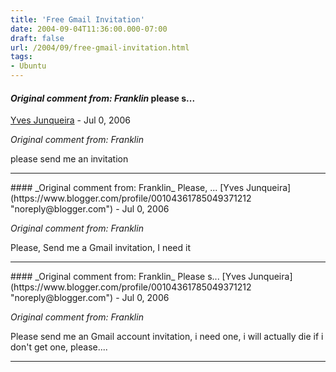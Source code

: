 ```yaml
---
title: 'Free Gmail Invitation'
date: 2004-09-04T11:36:00.000-07:00
draft: false
url: /2004/09/free-gmail-invitation.html
tags: 
- Ubuntu
---
```


#### _Original comment from: Franklin_ please s...
[Yves Junqueira](https://www.blogger.com/profile/00104361785049371212 "noreply@blogger.com") - <time datetime="2006-07-29T22:49:00.000-07:00">Jul 0, 2006</time>

_Original comment from: Franklin_  
  
please send me an invitation
<hr />
#### _Original comment from: Franklin_ Please, ...
[Yves Junqueira](https://www.blogger.com/profile/00104361785049371212 "noreply@blogger.com") - <time datetime="2006-07-29T22:52:00.000-07:00">Jul 0, 2006</time>

_Original comment from: Franklin_  
  
Please, Send me a Gmail invitation, I need it
<hr />
#### _Original comment from: Franklin_ Please s...
[Yves Junqueira](https://www.blogger.com/profile/00104361785049371212 "noreply@blogger.com") - <time datetime="2006-07-29T22:53:00.000-07:00">Jul 0, 2006</time>

_Original comment from: Franklin_  
  
Please send me an Gmail account invitation, i need one, i will actually die if i don't get one, please....
<hr />
